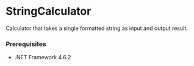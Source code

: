 # StringCalculator
Calculator that takes a single formatted string as input and output result.

### Prerequisites
+ .NET Framework 4.6.2